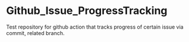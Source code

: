 # Github_Issue_ProgressTracking
Test repository for github action that tracks progress of certain issue via commit, related branch.
